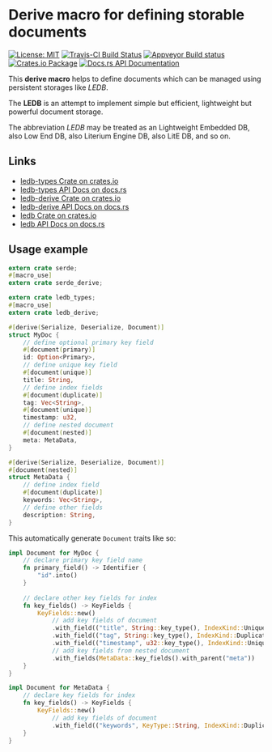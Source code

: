 # Derive macro for defining storable documents

[![License: MIT](https://img.shields.io/badge/License-MIT-brightgreen.svg)](https://opensource.org/licenses/MIT)
[![Travis-CI Build Status](https://travis-ci.org/katyo/ledb.svg?branch=master)](https://travis-ci.org/katyo/ledb)
[![Appveyor Build status](https://ci.appveyor.com/api/projects/status/1wrmhivii22emfxg)](https://ci.appveyor.com/project/katyo/ledb)
[![Crates.io Package](https://img.shields.io/crates/v/ledb.svg?style=popout)](https://crates.io/crates/ledb)
[![Docs.rs API Documentation](https://docs.rs/ledb/badge.svg)](https://docs.rs/ledb)

This **derive macro** helps to define documents which can be managed using persistent storages like *LEDB*.

The **LEDB** is an attempt to implement simple but efficient, lightweight but powerful document storage.

The abbreviation *LEDB* may be treated as an Lightweight Embedded DB, also Low End DB, also Literium Engine DB, also LitE DB, and so on.

## Links

* [ledb-types Crate on crates.io](https://crates.io/crates/ledb-types)
* [ledb-types API Docs on docs.rs](https://docs.rs/ledb-types)
* [ledb-derive Crate on crates.io](https://crates.io/crates/ledb-derive)
* [ledb-derive API Docs on docs.rs](https://docs.rs/ledb-derive)
* [ledb Crate on crates.io](https://crates.io/crates/ledb)
* [ledb API Docs on docs.rs](https://docs.rs/ledb)

## Usage example

```rust
extern crate serde;
#[macro_use]
extern crate serde_derive;

extern crate ledb_types;
#[macro_use]
extern crate ledb_derive;

#[derive(Serialize, Deserialize, Document)]
struct MyDoc {
    // define optional primary key field
    #[document(primary)]
    id: Option<Primary>,
    // define unique key field
    #[document(unique)]
    title: String,
    // define index fields
    #[document(duplicate)]
    tag: Vec<String>,
    #[document(unique)]
    timestamp: u32,
    // define nested document
    #[document(nested)]
    meta: MetaData,
}

#[derive(Serialize, Deserialize, Document)]
#[document(nested)]
struct MetaData {
    // define index field
    #[document(duplicate)]
    keywords: Vec<String>,
    // define other fields
    description: String,
}
```

This automatically generate `Document` traits like so:

```rust
impl Document for MyDoc {
    // declare primary key field name
    fn primary_field() -> Identifier {
        "id".into()
    }
    
    // declare other key fields for index
    fn key_fields() -> KeyFields {
        KeyFields::new()
            // add key fields of document
            .with_field(("title", String::key_type(), IndexKind::Unique))
            .with_field(("tag", String::key_type(), IndexKind::Duplicate))
            .with_field(("timestamp", u32::key_type(), IndexKind::Unique))
            // add key fields from nested document
            .with_fields(MetaData::key_fields().with_parent("meta"))
    }
}

impl Document for MetaData {
    // declare key fields for index
    fn key_fields() -> KeyFields {
        KeyFields::new()
            // add key fields of document
            .with_field(("keywords", KeyType::String, IndexKind::Duplicate))
    }
}
```
